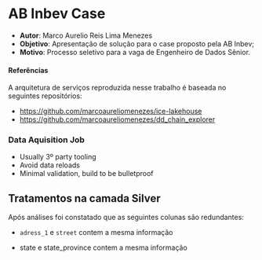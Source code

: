 # AB Inbev Case

- **Autor**: Marco Aurelio Reis Lima Menezes
- **Objetivo**: Apresentação de solução para o case proposto pela AB Inbev;
- **Motivo**: Processo seletivo para a vaga de Engenheiro de Dados Sênior.





#### Referências

A arquitetura de serviços reproduzida nesse trabalho é baseada no seguintes repositórios:

- https://github.com/marcoaureliomenezes/ice-lakehouse
- https://github.com/marcoaureliomenezes/dd_chain_explorer


### Data Aquisition Job

- Usually 3º party tooling
- Avoid data reloads
- Minimal validation, build to be bulletproof



## Tratamentos na camada Silver


Após análises foi constatado que as seguintes colunas são redundantes:

- `adress_1` e `street` contem a mesma informação

- state e state_province contem a mesma informação